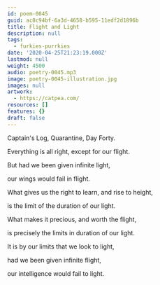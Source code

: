 ```yaml
---
id: poem-0045
guid: ac8c94bf-6a3d-4658-b595-11edf2d1896b
title: Flight and Light
description: null
tags:
  - furkies-purrkies
date: '2020-04-25T21:23:19.000Z'
lastmod: null
weight: 4500
audio: poetry-0045.mp3
image: poetry-0045-illustration.jpg
images: null
artwork:
  - https://catpea.com/
resources: []
features: {}
draft: false
---
```


Captain's Log, Quarantine, Day Forty.

Everything is all right, except for our flight.

But had we been given infinite light,

our wings would fail in flight.

What gives us the right to learn, and rise to height,

is the limit of the duration of our light.

What makes it precious, and worth the flight,

is precisely the limits in duration of our light.

It is by our limits that we look to light,

had we been given infinite flight,

our intelligence would fail to light.
